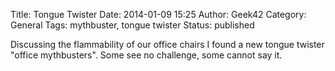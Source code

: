 Title: Tongue Twister
Date: 2014-01-09 15:25
Author: Geek42
Category: General
Tags: mythbuster, tongue twister
Status: published

Discussing the flammability of our office chairs I found a new tongue
twister "office mythbusters". Some see no challenge, some cannot say it.
